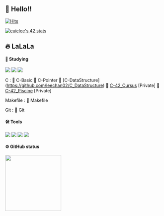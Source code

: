 ## 👋 Hello!!
[![Hits](https://hits.seeyoufarm.com/api/count/incr/badge.svg?url=https%3A%2F%2Fgithub.com%2Fleechan02&count_bg=%2379C83D&title_bg=%23555555&icon=&icon_color=%23E7E7E7&title=hits&edge_flat=false)](https://hits.seeyoufarm.com)

<a href="https://github.com/JaeSeoKim/badge42"><img src="https://badge42.vercel.app/api/v2/cl6ysj3sp00060glcerh5edx6/stats?cursusId=21&coalitionId=86" alt="euiclee's 42 stats" /></a>

## 🔥 LaLaLa

#### 📝 Studying
<img src="https://img.shields.io/badge/C-A8B9CC?style=flat&logo=C&logoColor=white"/> <img src="https://img.shields.io/badge/Makefile-4285F4?style=flat&logo=files&logoColor=white"/> <img src="https://img.shields.io/badge/Git-F05032?style=flat&logo=git&logoColor=white"/>

C : 
📌 C-Basic
📌 C-Pointer
📌 [C-DataStructure] (https://github.com/leechan02/C_DataStructure)
📌 [C-42_Cursus](https://github.com/leechan02/42cursus) [Private]
📌 [C-42_Piscine](https://github.com/leechan02/C_Piscine) [Private]

Makefile : 
📌 Makefile

Git : 
📌 Git

#### 🛠 Tools
 <img src="https://img.shields.io/badge/Visual Studio Code-007ACC?style=flat&logo=Visual Studio Code&logoColor=white"/> <img src="https://img.shields.io/badge/Vim-019733?style=flat&logo=Vim&logoColor=white"/> <img src="https://img.shields.io/badge/iTerm2-111111?style=flat&logo=iTerm2&logoColor=white"/> <img src="https://img.shields.io/badge/Slack-4A154B?style=flat&logo=Slack&logoColor=white"/>

#### ⚙️ GitHub status
<p>
  <img height="180em" src="https://github-readme-stats.vercel.app/api?username=leechan02&show_icons=true&include_all_commits=true&bg_color=30,15a12e,5bddfd&title_color=fff&text_color=fff">
</p>
